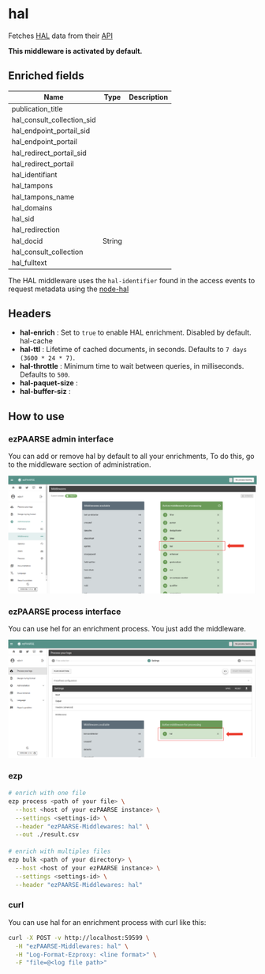 # hal

Fetches [HAL](https://hal.archives-ouvertes.fr/) data from their [API](https://api.archives-ouvertes.fr/docs/search)

**This middleware is activated by default.**

## Enriched fields

| Name | Type | Description |
| --- | --- | --- |
| publication_title | | |
| hal_consult_collection_sid | | |
| hal_endpoint_portail_sid | | |
| hal_endpoint_portail | | |
| hal_redirect_portail_sid | | |
| hal_redirect_portail | | |
| hal_identifiant | | |
| hal_tampons | | |
| hal_tampons_name | | |
| hal_domains | | |
| hal_sid | | |
| hal_redirection | | |
| hal_docid | String  | | |
| hal_consult_collection  | | |
| hal_fulltext | | |

The HAL middleware uses the ``hal-identifier`` found in the access events to request metadata using the [node-hal](https://www.npmjs.com/package/methal)

## Headers

+ **hal-enrich** : Set to ``true`` to enable HAL enrichment. Disabled by default.
hal-cache
+ **hal-ttl** : Lifetime of cached documents, in seconds. Defaults to ``7 days (3600 * 24 * 7)``.
+ **hal-throttle** : Minimum time to wait between queries, in milliseconds. Defaults to ``500``.
+ **hal-paquet-size** : 
+ **hal-buffer-siz** : 

## How to use

### ezPAARSE admin interface

You can add or remove hal by default to all your enrichments, To do this, go to the middleware section of administration.

![image](./docs/admin-interface.png)

### ezPAARSE process interface

You can use hel for an enrichment process. You just add the middleware.

![image](./docs/process-interface.png)

### ezp

```bash
# enrich with one file
ezp process <path of your file> \
  --host <host of your ezPAARSE instance> \
  --settings <settings-id> \
  --header "ezPAARSE-Middlewares: hal" \
  --out ./result.csv

# enrich with multiples files
ezp bulk <path of your directory> \
  --host <host of your ezPAARSE instance> \
  --settings <settings-id> \
  --header "ezPAARSE-Middlewares: hal"

```

### curl

You can use hal for an enrichment process with curl like this:

```bash
curl -X POST -v http://localhost:59599 \
  -H "ezPAARSE-Middlewares: hal" \
  -H "Log-Format-Ezproxy: <line format>" \
  -F "file=@<log file path>"

```